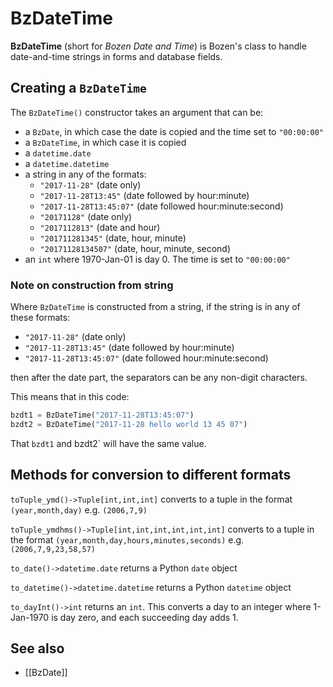 # BzDateTime

**BzDateTime** (short for *Bozen Date and Time*) is Bozen's class to handle date-and-time strings in forms and database fields.


## Creating a `BzDateTime`

The `BzDateTime()` constructor takes an argument that can be:

* a `BzDate`, in which case the date is copied and the time set to `"00:00:00"`
* a `BzDateTime`, in which case it is copied
* a `datetime.date`
* a `datetime.datetime`
* a string in any of the formats:
    * `"2017-11-28"` (date only)
    * `"2017-11-28T13:45"` (date followed by hour:minute)
    * `"2017-11-28T13:45:07"` (date followed hour:minute:second)
    * `"20171128"` (date only)
    * `"2017112813"` (date and hour)
    * `"201711281345"` (date, hour, minute)
    * `"20171128134507"` (date, hour, minute, second)
* an `int` where 1970-Jan-01 is day 0. The time is set to `"00:00:00"`

### Note on construction from string

Where `BzDateTime` is constructed from a string, if the string is in any of these formats:

* `"2017-11-28"` (date only)
* `"2017-11-28T13:45"` (date followed by hour:minute)
* `"2017-11-28T13:45:07"` (date followed hour:minute:second)

then after the date part, the separators can be any non-digit characters.

This means that in this code:
```py
bzdt1 = BzDateTime("2017-11-28T13:45:07")
bzdt2 = BzDateTime("2017-11-28 hello world 13 45 07")
```

That `bzdt1` and bzdt2` will have the same value.


## Methods for conversion to different formats

`toTuple_ymd()->Tuple[int,int,int]` converts to a tuple in the format `(year,month,day)` e.g. `(2006,7,9)`

`toTuple_ymdhms()->Tuple[int,int,int,int,int,int]` converts to a tuple in the format `(year,month,day,hours,minutes,seconds)` e.g. `(2006,7,9,23,58,57)`

`to_date()->datetime.date` returns a Python `date` object

`to_datetime()->datetime.datetime` returns a Python `datetime` object

`to_dayInt()->int` returns an `int`. This converts a day to an integer where 1-Jan-1970 is day zero, and each succeeding day adds 1.



## See also

* [[BzDate]]
